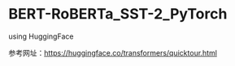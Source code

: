 # BERT-RoBERTa_SST-2_PyTorch
using HuggingFace

参考网址：https://huggingface.co/transformers/quicktour.html
